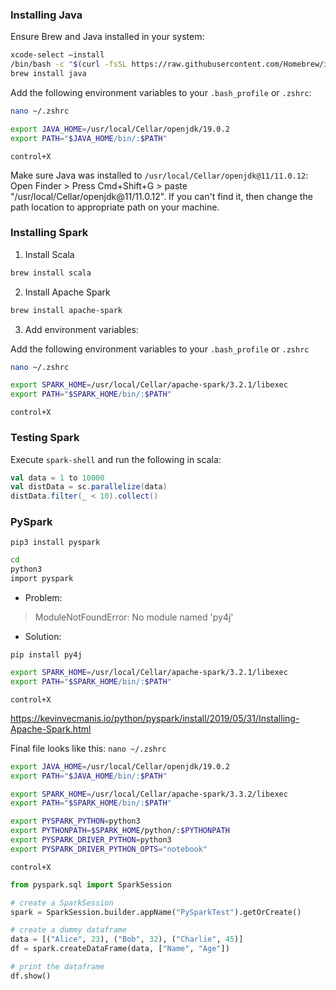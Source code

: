 
### Installing Java

Ensure Brew and Java installed in your system:

```bash
xcode-select –install
/bin/bash -c "$(curl -fsSL https://raw.githubusercontent.com/Homebrew/install/master/install.sh)"
brew install java
```

Add the following environment variables to your `.bash_profile` or `.zshrc`:
```bash
nano ~/.zshrc  
```

```bash
export JAVA_HOME=/usr/local/Cellar/openjdk/19.0.2
export PATH="$JAVA_HOME/bin/:$PATH"
```
`control+X`



Make sure Java was installed to `/usr/local/Cellar/openjdk@11/11.0.12`: Open Finder > Press Cmd+Shift+G > paste "/usr/local/Cellar/openjdk@11/11.0.12". If you can't find it, then change the path location to appropriate path on your machine.

### Installing Spark

1. Install Scala

```bash
brew install scala
```

2. Install Apache Spark

```bash
brew install apache-spark
```

3. Add environment variables: 

Add the following environment variables to your `.bash_profile` or `.zshrc`

```bash
nano ~/.zshrc  
```

```bash
export SPARK_HOME=/usr/local/Cellar/apache-spark/3.2.1/libexec
export PATH="$SPARK_HOME/bin/:$PATH"
```
`control+X`

### Testing Spark

Execute `spark-shell` and run the following in scala:

```scala
val data = 1 to 10000
val distData = sc.parallelize(data)
distData.filter(_ < 10).collect()
```


### PySpark

`pip3 install pyspark`


```bash
cd 
python3
import pyspark
```

+ Problem:
>ModuleNotFoundError: No module named 'py4j'
+ Solution:
```
pip install py4j
```






```bash
export SPARK_HOME=/usr/local/Cellar/apache-spark/3.2.1/libexec
export PATH="$SPARK_HOME/bin/:$PATH"
```
`control+X`

https://kevinvecmanis.io/python/pyspark/install/2019/05/31/Installing-Apache-Spark.html

Final file looks like this:
`nano ~/.zshrc`

```bash
export JAVA_HOME=/usr/local/Cellar/openjdk/19.0.2
export PATH="$JAVA_HOME/bin/:$PATH"

export SPARK_HOME=/usr/local/Cellar/apache-spark/3.3.2/libexec
export PATH="$SPARK_HOME/bin/:$PATH"

export PYSPARK_PYTHON=python3
export PYTHONPATH=$SPARK_HOME/python/:$PYTHONPATH
export PYSPARK_DRIVER_PYTHON=python3
export PYSPARK_DRIVER_PYTHON_OPTS="notebook"
```
`control+X`



```python
from pyspark.sql import SparkSession

# create a SparkSession
spark = SparkSession.builder.appName("PySparkTest").getOrCreate()

# create a dummy dataframe
data = [("Alice", 23), ("Bob", 32), ("Charlie", 45)]
df = spark.createDataFrame(data, ["Name", "Age"])

# print the dataframe
df.show()
```




